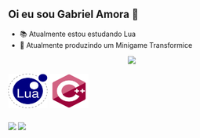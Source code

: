 ## Oi eu sou Gabriel Amora 👋

- 📚 Atualmente estou estudando Lua 
- 💼 Atualmente produzindo um Minigame Transformice 
<div align="center">
  <img height="180em" src="https://github-readme-stats.vercel.app/api?username=gabrz2&show_icons=true&theme=dracula&include_all_commits=true&count_private=true"/>
</div>
<div style="display: inline_block"><br>
  <img align="center" alt="gabe-lua" height="70" width="80" src="https://raw.githubusercontent.com/devicons/devicon/2ae2a900d2f041da66e950e4d48052658d850630/icons/lua/lua-original-wordmark.svg">
  <img align="center" alt="gabe-c++" height="70" width="80" src="https://raw.githubusercontent.com/devicons/devicon/master/icons/cplusplus/cplusplus-original.svg"> 
</div>

  ##

<div> 
  <a href="https://www.lua.org/portugues.html" target="_blank"><img src="https://img.shields.io/badge/Lua-2C2D72?style=for-the-badge&logo=lua&logoColor=white" target="_blank"></a>
  <a href="https://instagram.com/gabz_amora" target="_blank"><img src="https://img.shields.io/badge/-Instagram-%23E4405F?style=for-the-badge&logo=instagram&logoColor=white" target="_blank"></a>
</div> 
